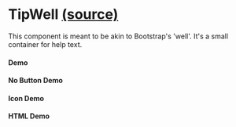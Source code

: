 TipWell [(source)](https://github.com/bullhorn/novo-elements/tree/master/projects/novo-examples/src/elements/tip-well)
===============================================================================================

This component is meant to be akin to Bootstrap's 'well'. It's a small container for help text.

#### Demo

<code-example example="basic-tip-well"></code-example>

#### No Button Demo

<code-example example="buttonless-tip-well"></code-example>

#### Icon Demo

<code-example example="icon-tip-well"></code-example>  

#### HTML Demo

<code-example example="html-tip-well"></code-example>  

